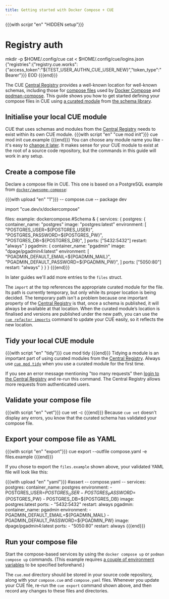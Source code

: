 ```yaml
---
title: Getting started with Docker Compose + CUE
---
```


{{{with _script_ "en" "HIDDEN setup"}}}
# Registry auth
mkdir -p $HOME/.config/cue
cat <<EOD > $HOME/.config/cue/logins.json
{"registries":{"registry.cue.works":{"access_token":"${TEST_USER_AUTHN_CUE_USER_NEW}","token_type":"Bearer"}}}
EOD
{{{end}}}

The CUE
[Central Registry](https://registry.cue.works/)
provides a well-known location for well-known schemas, including those for
[compose files](https://github.com/compose-spec/compose-spec/blob/main/spec.md#compose-file)
used by [Docker Compose](https://docs.docker.com/compose/) and
[podman-compose](https://github.com/containers/podman-compose).
This guide shows you how to get started defining your compose files in CUE using
[a curated module](../curated-module-docker-compose/index.md)
from
[the schema library](/getting-started/schema-library/).

<!--more-->

## Initialise your local CUE module

CUE that uses schemas and modules from the
[Central Registry](https://registry.cue.works)
needs to exist within its own CUE module.
{{{with script "en" "cue mod init"}}}
cue mod init cue.example
{{{end}}}
You can choose any module name you like - it's easy to
[change it later](https://cuelang.org/docs/reference/command/cue-help-mod-rename/).
It makes sense for your CUE module to exist at the root of a source code
repository, but the commands in this guide will work in any setup.

## Create a compose file

Declare a compose file in CUE. This one is based on a PostgreSQL example from
[`docker/awesome-compose`](https://github.com/docker/awesome-compose/tree/18f59bdb09ecf520dd5758fbf90dec314baec545/postgresql-pgadmin):

{{{with upload "en" "1"}}}
-- compose.cue --
package dev

import "cue.dev/x/dockercompose"

files: example: dockercompose.#Schema & {
	services: {
		postgres: {
			container_name: "postgres"
			image:          "postgres:latest"
			environment: [
				"POSTGRES_USER=${POSTGRES_USER}",
				"POSTGRES_PASSWORD=${POSTGRES_PW}",
				"POSTGRES_DB=${POSTGRES_DB}",
			]
			ports: ["5432:5432"]
			restart: "always"
		}
		pgadmin: {
			container_name: "pgadmin"
			image:          "dpage/pgadmin4:latest"
			environment: [
				"PGADMIN_DEFAULT_EMAIL=${PGADMIN_MAIL}",
				"PGADMIN_DEFAULT_PASSWORD=${PGADMIN_PW}",
			]
			ports: ["5050:80"]
			restart: "always"
		}
	}
}
{{{end}}}

In later guides we'll add more entries to the `files` struct.

The `import` at the top references the appropriate curated module for the file.
Its path is currently temporary, but only while its proper location is being decided.
The temporary path isn't a problem because one important property of the
[Central Registry](https://registry.cue.works)
is that, once a schema is published, it will always be
available at that location.
When the curated module’s location is finalised and versions are published
under the new path, you can use the
[`cue refactor imports`](https://cuelang.org/docs/reference/command/cue-help-refactor-imports/)
command to update your CUE easily, so it reflects the new location.

## Tidy your local CUE module

{{{with script "en" "tidy"}}}
cue mod tidy
{{{end}}}
Tidying a module is an important part of using curated modules from the
[Central Registry](https://registry.cue.works).
Always use
[`cue mod tidy`](https://cuelang.org/docs/reference/command/cue-help-mod-tidy/)
when you use a curated module for the first time.

If you see an error message mentioning "too many requests" then
[login to the Central Registry](../login-central-registry/index.md)
and re-run this command.
The Central Registry allows more requests from authenticated users.

## Validate your compose file

{{{with script "en" "vet"}}}
cue vet -c
{{{end}}}
Because `cue vet` doesn't display any errors, you know that the curated schema has validated your compose file.

## Export your compose file as YAML

{{{with script "en" "export"}}}
cue export --outfile compose.yaml -e files.example
{{{end}}}

If you chose to export the `files.example` shown above,
your validated YAML file will look like this:

{{{with upload "en" "yaml"}}}
#assert
-- compose.yaml --
services:
  postgres:
    container_name: postgres
    environment:
      - POSTGRES_USER=${POSTGRES_USER}
      - POSTGRES_PASSWORD=${POSTGRES_PW}
      - POSTGRES_DB=${POSTGRES_DB}
    image: postgres:latest
    ports:
      - "5432:5432"
    restart: always
  pgadmin:
    container_name: pgadmin
    environment:
      - PGADMIN_DEFAULT_EMAIL=${PGADMIN_MAIL}
      - PGADMIN_DEFAULT_PASSWORD=${PGADMIN_PW}
    image: dpage/pgadmin4:latest
    ports:
      - "5050:80"
    restart: always
{{{end}}}

## Run your compose file

Start the compose-based services by using the `docker compose up` or `podman
compose up` commands. (This example requires
[a couple of environment variables](https://github.com/docker/awesome-compose/tree/18f59bdb09ecf520dd5758fbf90dec314baec545/postgresql-pgadmin#env)
to be specified beforehand.)

The `cue.mod` directory should be stored in your source code repository,
along with your `compose.cue` and `compose.yaml` files.
Whenever you update your CUE file, re-run the `cue export` command shown above,
and then record any changes to these files and directories.
